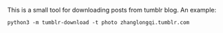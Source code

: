 This is a small tool for downloading posts from tumblr blog.
An example:

```shell
python3 -m tumblr-download -t photo zhanglongqi.tumblr.com
```